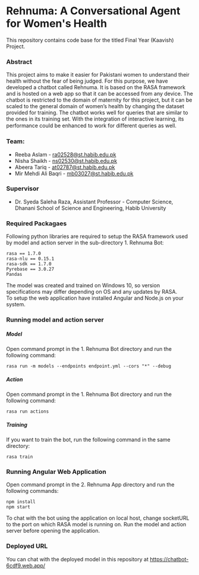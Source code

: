 # Rehnuma: A Conversational Agent for Women's Health
This repository contains code base for the titled Final Year (Kaavish) Project.
### Abstract 
This project aims to make it easier for Pakistani women to understand their health without the fear of being judged. For this purpose, we have developed a chatbot called Rehnuma. It is based on the RASA framework and is hosted on a web app so that it can be accessed from any device. The chatbot is restricted to the domain of maternity for this project, but it can be scaled to the general domain of women’s health by changing the dataset provided for training. The chatbot works well for queries that are similar to the ones in its training set. With the integration of interactive learning, its performance could be enhanced to work for diﬀerent queries as well.
### Team:
- Reeba Aslam - ra02528@st.habib.edu.pk
- Nisha Shaikh - ns02530@st.habib.edu.pk
- Abeera Tariq - at02787@st.habib.edu.pk
- Mir Mehdi Ali Baqri - mb03027@st.habib.edu.pk
### Supervisor
* Dr. Syeda Saleha Raza, 
Assistant Professor - Computer Science,
Dhanani School of Science and Engineering,
Habib University


### Required Packagaes

Following python libraries are required to setup the RASA framework used by model and action server in the sub-directory 1. Rehnuma Bot:

    rasa == 1.7.0
    rasa-nlu == 0.15.1
    rasa-sdk == 1.7.0
    Pyrebase == 3.0.27
    Pandas
    
The model was created and trained on Windows 10, so version specifications may differ depending on OS and any updates by RASA.  
To setup the web application have installed Angular and Node.js on your system.

### Running model and action server
##### Model 
Open command prompt in the 1. Rehnuma Bot  directory and run the following command:

    rasa run -m models --endpoints endpoint.yml --cors "*" --debug

##### Action 
Open command prompt in the 1. Rehnuma Bot  directory and run the following command:

    rasa run actions
    
##### Training
If you want to train the bot, run the following command in the same directory:

    rasa train

### Running Angular Web Application
Open command prompt in the 2. Rehnuma App directory and run the following commands:

    npm install
    npm start

To chat with the bot using the application on local host, change socketURL to the port on which RASA model is running on. 
Run the model and action server before opening the application. 

### Deployed URL
You can chat with the deployed model in this repository at https://chatbot-6cdf9.web.app/

    

